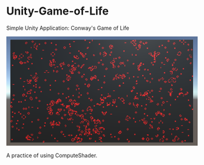 # Unity-Game-of-Life
Simple Unity Application: Conway's Game of Life

![Screenshot](docs/screenshot.png)

A practice of using ComputeShader.
